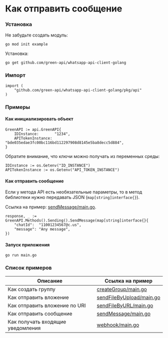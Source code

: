 # Как отправить сообщение

### Установка

Не забудьте создать модуль:

```shell
go mod init example
```

Установка:

```shell
go get github.com/green-api/whatsapp-api-client-golang
```

### Импорт

```
import (
	"github.com/green-api/whatsapp-api-client-golang/pkg/api"
)
```

### Примеры

#### Как инициализировать объект

```
GreenAPI := api.GreenAPI{
    IDInstance:       "1234",
    APITokenInstance: "bde035edae3fc00bc116bd112297908d8145e5ba8decc5d884",
}
```

Обратите внимание, что ключи можно получать из переменных среды:

```
IDInstance := os.Getenv("ID_INSTANCE")
APITokenInstance := os.Getenv("API_TOKEN_INSTANCE")
```

#### Как отправить сообщение

Если у метода API есть необязательные параметры, то в метод библиотеки нужно передавать JSON (`map[string]interface{}`).

Ссылка на пример: [sendMessage/main.go](
https://github.com/green-api/whatsapp-api-client-golang/blob/master/examples/sendMessage/main.go
).

```
response, _ := GreenAPI.Methods().Sending().SendMessage(map[string]interface{}{
    "chatId":  "11001234567@c.us",
    "message": "Any message",
})
```

#### Запуск приложения

```shell
go run main.go
```

### Список примеров

| Описание                          | Ссылка на пример                                                                                                                  |
|-----------------------------------|-----------------------------------------------------------------------------------------------------------------------------------|
| Как создать группу                | [createGroup/main.go](https://github.com/green-api/whatsapp-api-client-golang/blob/master/examples/createGroup/main.go)           |
| Как отправить вложение            | [sendFileByUpload/main.go](https://github.com/green-api/whatsapp-api-client-golang/blob/master/examples/sendFileByUpload/main.go) |
| Как отправить вложение по URI     | [sendFileByURL/main.go](https://github.com/green-api/whatsapp-api-client-golang/blob/master/examples/sendFileByURL/main.go)       |
| Как отправить сообщение           | [sendMessage/main.go](https://github.com/green-api/whatsapp-api-client-golang/blob/master/examples/sendMessage/main.go)           |
| Как получать входящие уведомления | [webhook/main.go](https://github.com/green-api/whatsapp-api-client-golang/blob/master/examples/webhook/main.go)                   | 
